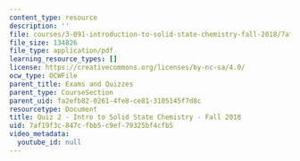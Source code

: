 ```yaml
---
content_type: resource
description: ''
file: courses/3-091-introduction-to-solid-state-chemistry-fall-2018/7af19f3c847cfbb5c9ef79325bf4cfb5_MIT3_091F18_Q02.pdf
file_size: 134826
file_type: application/pdf
learning_resource_types: []
license: https://creativecommons.org/licenses/by-nc-sa/4.0/
ocw_type: OCWFile
parent_title: Exams and Quizzes
parent_type: CourseSection
parent_uid: fa2efb82-0261-4fe8-ce81-3105145f7d8c
resourcetype: Document
title: Quiz 2 - Intro to Solid State Chemistry - Fall 2018
uid: 7af19f3c-847c-fbb5-c9ef-79325bf4cfb5
video_metadata:
  youtube_id: null
---
```

